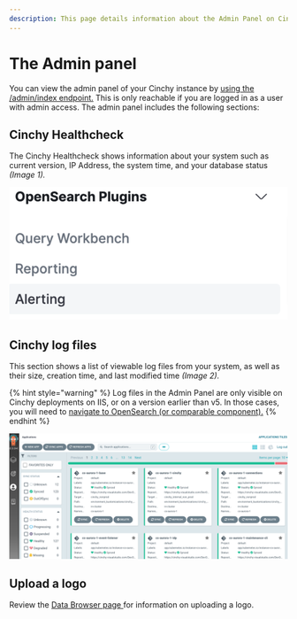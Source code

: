 ```yaml
---
description: This page details information about the Admin Panel on Cinchy.
---
```


# The Admin panel

You can view the admin panel of your Cinchy instance by [using the /admin/index endpoint.](../../api-guide/api-overview/#2.1-admin-index) This is only reachable if you are logged in as a user with admin access. The admin panel includes the following sections:

## Cinchy Healthcheck

The Cinchy Healthcheck shows information about your system such as current version, IP Address, the system time, and your database status _(Image 1)._

![Image 1: The Cinchy Healthcheck](<../../.gitbook/assets/image (587).png>)

## Cinchy log files

This section shows a list of viewable log files from your system, as well as their size, creation time, and last modified time _(Image 2)._

{% hint style="warning" %}
Log files in the Admin Panel are only visible on Cinchy deployments on IIS, or on a version earlier than v5. In those cases, you will need to [navigate to OpenSearch (or comparable component).](../../deployment-guide/deployment-installation-guides/kubernetes-deployment-installation/#5.3.1-accessing-opensearch)
{% endhint %}

![Image 2: Cinchy Log Files](<../../.gitbook/assets/image (95).png>)

## Upload a logo

Review the [ Data Browser page ](overview-of-the-data-browser.md#5.-the-logo)for information on uploading a logo.
